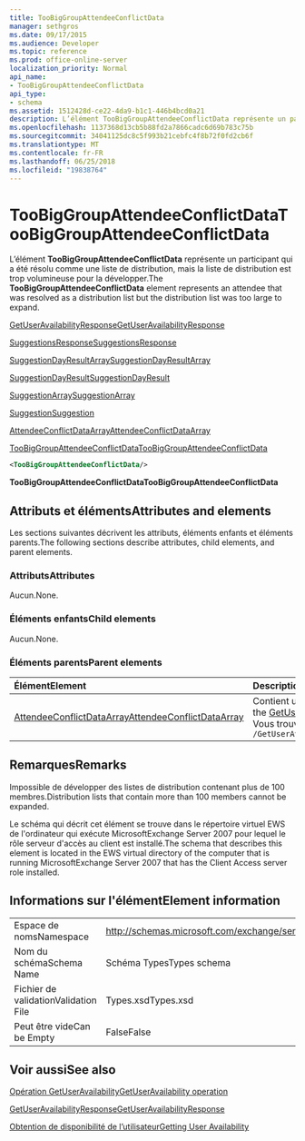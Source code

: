 ```yaml
---
title: TooBigGroupAttendeeConflictData
manager: sethgros
ms.date: 09/17/2015
ms.audience: Developer
ms.topic: reference
ms.prod: office-online-server
localization_priority: Normal
api_name:
- TooBigGroupAttendeeConflictData
api_type:
- schema
ms.assetid: 1512428d-ce22-4da9-b1c1-446b4bcd0a21
description: L’élément TooBigGroupAttendeeConflictData représente un participant qui a été résolu comme une liste de distribution, mais la liste de distribution est trop volumineuse pour la développer.
ms.openlocfilehash: 1137368d13cb5b88fd2a7866cadc6d69b783c75b
ms.sourcegitcommit: 34041125dc8c5f993b21cebfc4f8b72f0fd2cb6f
ms.translationtype: MT
ms.contentlocale: fr-FR
ms.lasthandoff: 06/25/2018
ms.locfileid: "19838764"
---
```

# <a name="toobiggroupattendeeconflictdata"></a><span data-ttu-id="be4d1-103">TooBigGroupAttendeeConflictData</span><span class="sxs-lookup"><span data-stu-id="be4d1-103">TooBigGroupAttendeeConflictData</span></span>

<span data-ttu-id="be4d1-104">L’élément **TooBigGroupAttendeeConflictData** représente un participant qui a été résolu comme une liste de distribution, mais la liste de distribution est trop volumineuse pour la développer.</span><span class="sxs-lookup"><span data-stu-id="be4d1-104">The **TooBigGroupAttendeeConflictData** element represents an attendee that was resolved as a distribution list but the distribution list was too large to expand.</span></span> 
  
[<span data-ttu-id="be4d1-105">GetUserAvailabilityResponse</span><span class="sxs-lookup"><span data-stu-id="be4d1-105">GetUserAvailabilityResponse</span></span>](getuseravailabilityresponse.md)
  
[<span data-ttu-id="be4d1-106">SuggestionsResponse</span><span class="sxs-lookup"><span data-stu-id="be4d1-106">SuggestionsResponse</span></span>](suggestionsresponse.md)
  
[<span data-ttu-id="be4d1-107">SuggestionDayResultArray</span><span class="sxs-lookup"><span data-stu-id="be4d1-107">SuggestionDayResultArray</span></span>](suggestiondayresultarray.md)
  
[<span data-ttu-id="be4d1-108">SuggestionDayResult</span><span class="sxs-lookup"><span data-stu-id="be4d1-108">SuggestionDayResult</span></span>](suggestiondayresult.md)
  
[<span data-ttu-id="be4d1-109">SuggestionArray</span><span class="sxs-lookup"><span data-stu-id="be4d1-109">SuggestionArray</span></span>](suggestionarray.md)
  
[<span data-ttu-id="be4d1-110">Suggestion</span><span class="sxs-lookup"><span data-stu-id="be4d1-110">Suggestion</span></span>](suggestion.md)
  
[<span data-ttu-id="be4d1-111">AttendeeConflictDataArray</span><span class="sxs-lookup"><span data-stu-id="be4d1-111">AttendeeConflictDataArray</span></span>](attendeeconflictdataarray.md)
  
[<span data-ttu-id="be4d1-112">TooBigGroupAttendeeConflictData</span><span class="sxs-lookup"><span data-stu-id="be4d1-112">TooBigGroupAttendeeConflictData</span></span>](toobiggroupattendeeconflictdata.md)
  
```xml
<TooBigGroupAttendeeConflictData/>
```

 <span data-ttu-id="be4d1-113">**TooBigGroupAttendeeConflictData**</span><span class="sxs-lookup"><span data-stu-id="be4d1-113">**TooBigGroupAttendeeConflictData**</span></span>
## <a name="attributes-and-elements"></a><span data-ttu-id="be4d1-114">Attributs et éléments</span><span class="sxs-lookup"><span data-stu-id="be4d1-114">Attributes and elements</span></span>

<span data-ttu-id="be4d1-115">Les sections suivantes décrivent les attributs, éléments enfants et éléments parents.</span><span class="sxs-lookup"><span data-stu-id="be4d1-115">The following sections describe attributes, child elements, and parent elements.</span></span>
  
### <a name="attributes"></a><span data-ttu-id="be4d1-116">Attributs</span><span class="sxs-lookup"><span data-stu-id="be4d1-116">Attributes</span></span>

<span data-ttu-id="be4d1-117">Aucun.</span><span class="sxs-lookup"><span data-stu-id="be4d1-117">None.</span></span>
  
### <a name="child-elements"></a><span data-ttu-id="be4d1-118">Éléments enfants</span><span class="sxs-lookup"><span data-stu-id="be4d1-118">Child elements</span></span>

<span data-ttu-id="be4d1-119">Aucun.</span><span class="sxs-lookup"><span data-stu-id="be4d1-119">None.</span></span>
  
### <a name="parent-elements"></a><span data-ttu-id="be4d1-120">Éléments parents</span><span class="sxs-lookup"><span data-stu-id="be4d1-120">Parent elements</span></span>

|<span data-ttu-id="be4d1-121">**Élément**</span><span class="sxs-lookup"><span data-stu-id="be4d1-121">**Element**</span></span>|<span data-ttu-id="be4d1-122">**Description**</span><span class="sxs-lookup"><span data-stu-id="be4d1-122">**Description**</span></span>|
|:-----|:-----|
|[<span data-ttu-id="be4d1-123">AttendeeConflictDataArray</span><span class="sxs-lookup"><span data-stu-id="be4d1-123">AttendeeConflictDataArray</span></span>](attendeeconflictdataarray.md) <br/> |<span data-ttu-id="be4d1-124">Contient un tableau de données de conflit des participants identifiés dans le [GetUserAvailabilityRequest](getuseravailabilityrequest.md).</span><span class="sxs-lookup"><span data-stu-id="be4d1-124">Contains an array of conflict data for attendees identified in the [GetUserAvailabilityRequest](getuseravailabilityrequest.md).</span></span>  <br/> <span data-ttu-id="be4d1-125">Vous trouverez ci-dessous l’expression XPath pour cet élément :</span><span class="sxs-lookup"><span data-stu-id="be4d1-125">The following is the XPath expression to this element:</span></span>  <br/>  `/GetUserAvailabilityResponse/SuggestionsResponse/SuggestionDayResultArray/SuggestionDayResult[i]/SuggestionArray/Suggestion[i]/AttendeeConflictDataArray` <br/> |
   
## <a name="remarks"></a><span data-ttu-id="be4d1-126">Remarques</span><span class="sxs-lookup"><span data-stu-id="be4d1-126">Remarks</span></span>

<span data-ttu-id="be4d1-127">Impossible de développer des listes de distribution contenant plus de 100 membres.</span><span class="sxs-lookup"><span data-stu-id="be4d1-127">Distribution lists that contain more than 100 members cannot be expanded.</span></span>
  
<span data-ttu-id="be4d1-128">Le schéma qui décrit cet élément se trouve dans le répertoire virtuel EWS de l'ordinateur qui exécute MicrosoftExchange Server 2007 pour lequel le rôle serveur d'accès au client est installé.</span><span class="sxs-lookup"><span data-stu-id="be4d1-128">The schema that describes this element is located in the EWS virtual directory of the computer that is running MicrosoftExchange Server 2007 that has the Client Access server role installed.</span></span>
  
## <a name="element-information"></a><span data-ttu-id="be4d1-129">Informations sur l'élément</span><span class="sxs-lookup"><span data-stu-id="be4d1-129">Element information</span></span>

|||
|:-----|:-----|
|<span data-ttu-id="be4d1-130">Espace de noms</span><span class="sxs-lookup"><span data-stu-id="be4d1-130">Namespace</span></span>  <br/> |http://schemas.microsoft.com/exchange/services/2006/types  <br/> |
|<span data-ttu-id="be4d1-131">Nom du schéma</span><span class="sxs-lookup"><span data-stu-id="be4d1-131">Schema Name</span></span>  <br/> |<span data-ttu-id="be4d1-132">Schéma Types</span><span class="sxs-lookup"><span data-stu-id="be4d1-132">Types schema</span></span>  <br/> |
|<span data-ttu-id="be4d1-133">Fichier de validation</span><span class="sxs-lookup"><span data-stu-id="be4d1-133">Validation File</span></span>  <br/> |<span data-ttu-id="be4d1-134">Types.xsd</span><span class="sxs-lookup"><span data-stu-id="be4d1-134">Types.xsd</span></span>  <br/> |
|<span data-ttu-id="be4d1-135">Peut être vide</span><span class="sxs-lookup"><span data-stu-id="be4d1-135">Can be Empty</span></span>  <br/> |<span data-ttu-id="be4d1-136">False</span><span class="sxs-lookup"><span data-stu-id="be4d1-136">False</span></span>  <br/> |
   
## <a name="see-also"></a><span data-ttu-id="be4d1-137">Voir aussi</span><span class="sxs-lookup"><span data-stu-id="be4d1-137">See also</span></span>



[<span data-ttu-id="be4d1-138">Opération GetUserAvailability</span><span class="sxs-lookup"><span data-stu-id="be4d1-138">GetUserAvailability operation</span></span>](getuseravailability-operation.md)
  
[<span data-ttu-id="be4d1-139">GetUserAvailabilityResponse</span><span class="sxs-lookup"><span data-stu-id="be4d1-139">GetUserAvailabilityResponse</span></span>](getuseravailabilityresponse.md)


[<span data-ttu-id="be4d1-140">Obtention de disponibilité de l’utilisateur</span><span class="sxs-lookup"><span data-stu-id="be4d1-140">Getting User Availability</span></span>](http://msdn.microsoft.com/library/d4133fcb-9b0f-4e6b-aadf-a389da83516a%28Office.15%29.aspx)

